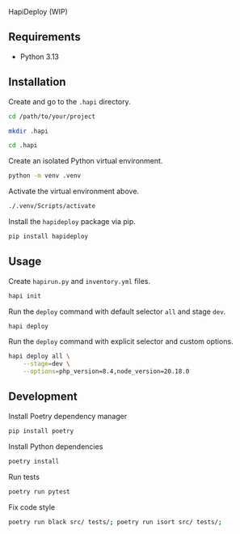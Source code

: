 HapiDeploy (WIP)

## Requirements

- Python 3.13

## Installation

Create and go to the `.hapi` directory.

```bash
cd /path/to/your/project

mkdir .hapi

cd .hapi
```

Create an isolated Python virtual environment.

```bash
python -m venv .venv
```

Activate the virtual environment above.

```bash
./.venv/Scripts/activate
```

Install the `hapideploy` package via pip.

```bash
pip install hapideploy
```

## Usage

Create `hapirun.py` and `inventory.yml` files.

```bash
hapi init
```

Run the `deploy` command with default selector `all` and stage `dev`.

```bash 
hapi deploy 
```

Run the `deploy` command with explicit selector and custom options.

```bash
hapi deploy all \
    --stage=dev \
    --options=php_version=8.4,node_version=20.18.0
```

## Development

Install Poetry dependency manager

```powershell
pip install poetry
```

Install Python dependencies

```powershell
poetry install
```

Run tests

```bash
poetry run pytest
```

Fix code style

```bash
poetry run black src/ tests/; poetry run isort src/ tests/;
```
